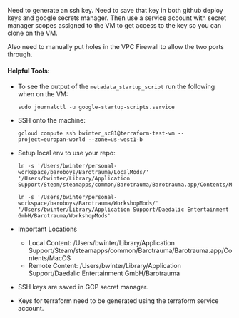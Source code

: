 Need to generate an ssh key. Need to save that key in both github deploy keys and google secrets manager.
Then use a service account with secret manager scopes assigned to the VM to get access to the key so you can clone on
the VM.

Also need to manually put holes in the VPC Firewall to allow the two ports through.

#### Helpful Tools:

- To see the output of the `metadata_startup_script` run the following when on the VM:

  ```shell
  sudo journalctl -u google-startup-scripts.service
  ```

- SSH onto the machine:

  ```shell
  gcloud compute ssh bwinter_sc81@terraform-test-vm --project=europan-world --zone=us-west1-b
  ```

- Setup local env to use your repo:

  ```shell
  ln -s '/Users/bwinter/personal-workspace/baroboys/Barotrauma/LocalMods/' '/Users/bwinter/Library/Application Support/Steam/steamapps/common/Barotrauma/Barotrauma.app/Contents/MacOS/LocalMods'
  ```
  ```shell
  ln -s '/Users/bwinter/personal-workspace/baroboys/Barotrauma/WorkshopMods/' '/Users/bwinter/Library/Application Support/Daedalic Entertainment GmbH/Barotrauma/WorkshopMods'
  ```
  
- Important Locations
  - Local Content: /Users/bwinter/Library/Application Support/Steam/steamapps/common/Barotrauma/Barotrauma.app/Contents/MacOS
  - Remote Content: /Users/bwinter/Library/Application Support/Daedalic Entertainment GmbH/Barotrauma

- SSH keys are saved in GCP secret manager.
- Keys for terraform need to be generated using the terraform service account.